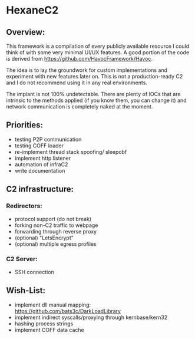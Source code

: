 # HexaneC2
## Overview:
This framework is a compilation of every publicly available resource I could think of with some very minimal UI/UX features. A good portion of the code is derived from https://github.com/HavocFramework/Havoc.

The idea is to lay the groundwork for custom implementations and experiment with new features later on. This is not a production-ready C2 and I do not recommend using it in any real environments. 

The implant is not 100% undetectable. There are plenty of IOCs that are intrinsic to the methods applied (if you know them, you can change it) and network communication is completely naked at the moment.

## Priorities:
- testing P2P communication
- testing COFF loader
- re-implement thread stack spoofing/ sleepobf
- implement http listener
- automation of infraC2
- write documentation

## C2 infrastructure:
### Redirectors:
- protocol support (do not break)
- forking non-C2 traffic to webpage
- forwarding through reverse proxy
- (optional) "LetsEncrypt"
- (optional) multiple egress profiles

### C2 Server:
- SSH connection

## Wish-List:
- implement dll manual mapping: https://github.com/bats3c/DarkLoadLibrary
- implement indirect syscalls/proxying through kernbase/kern32
- hashing process strings
- implement COFF data cache
